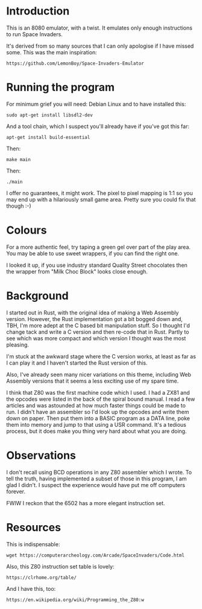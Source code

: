 # Introduction

This is an 8080 emulator, with a twist. It emulates only enough
instructions to run Space Invaders.

It's derived from so many sources that I can only apologise if I have
missed some. This was the main inspiration:

    https://github.com/LemonBoy/Space-Invaders-Emulator

# Running the program

For minimum grief you will need: Debian Linux and to have installed this:

    sudo apt-get install libsdl2-dev 

And a tool chain, which I suspect you'll already have if you've got this far:

    apt-get install build-essential

Then:

    make main

Then:

    ./main

I offer no guarantees, it might work. The pixel to pixel mapping is 1:1
so you may end up with a hilariously small game area. Pretty sure you
could fix that though :-)

# Colours

For a more authentic feel, try taping a green gel over part of the play area.
You may be able to use sweet wrappers, if you can find the right one.

I looked it up, if you use industry standard Quality Street chocolates 
then the wrapper from "Milk Choc Block" looks close enough.

# Background

I started out in Rust, with the original idea of making a Web Assembly version.
However, the Rust implementation got a bit bogged down and, TBH, I'm
more adept at the C based bit manipulation stuff. So I thought I'd change
tack and write a C version and then re-code that in Rust. Partly to see
which was more compact and which version I thought was the most pleasing.

I'm stuck at the awkward stage where the C version works, at least as
far as I can play it and I haven't started the Rust version of this.

Also, I've already seen many nicer variations on this theme, including
Web Assembly versions that it seems a less exciting use of my spare time.

I think that Z80 was the first machine code which I used. I had a ZX81
and the opcodes were listed in the back of the spiral bound manual. I read
a few articles and was astounded at how much faster things could be made
to run. I didn't have an assembler so I'd look up the opcodes and write
them down on paper. Then put them into a BASIC program as a DATA line,
poke them into memory and jump to that using a USR command. It's a tedious
process, but it does make you thing very hard about what you are doing.

# Observations

I don't recall using BCD operations in any Z80 assembler which I wrote. To 
tell the truth, having implemented a subset of those in this program, I am  
glad I didn't. I suspect the experience would have put me off computers 
forever.

FWIW I reckon that the 6502 has a more elegant instruction set.

# Resources

This is indispensable:

    wget https://computerarcheology.com/Arcade/SpaceInvaders/Code.html 

Also, this Z80 instruction set table is lovely:

    https://clrhome.org/table/

And I have this, too:

    https://en.wikipedia.org/wiki/Programming_the_Z80:w
